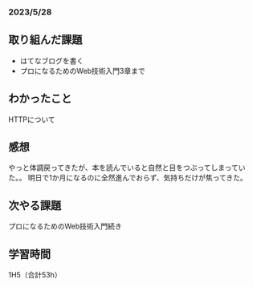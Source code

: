 ### 2023/5/28
## 取り組んだ課題
* はてなブログを書く
* プロになるためのWeb技術入門3章まで

## わかったこと
HTTPについて

## 感想
やっと体調戻ってきたが、本を読んでいると自然と目をつぶってしまっていた。。
明日で1か月になるのに全然進んでおらず、気持ちだけが焦ってきた。

## 次やる課題
プロになるためのWeb技術入門続き

## 学習時間
1H5（合計53h）
